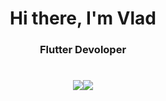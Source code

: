 <h1 align="center">Hi there, I'm Vlad</h1>
<h3 align="center">Flutter Devoloper</h3>

<h1 align="center"><img src="https://img.icons8.com/?size=100&id=7I3BjCqe9rjG&format=png&color=000000"><img src="https://img.icons8.com/?size=100&id=7AFcZ2zirX6Y&format=png&color=000000"></h1>
